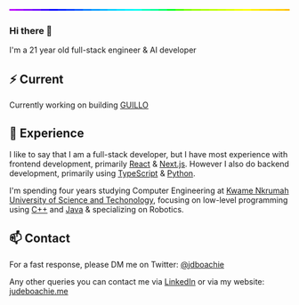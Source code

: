 <img style="width:100%;height:3px;" src="./bar.gif" />

### Hi there 👋

I'm a 21 year old full-stack engineer & AI developer

## ⚡️ Current

Currently working on building [GUILLO](https://guillo.vercel.app/)

## 💎 Experience

I like to say that I am a full-stack developer, but I have most experience with frontend development, primarily [React](https://reactjs.org/) & [Next.js](https://nextjs.org/). However I also do backend development, primarily using [TypeScript](https://www.typescriptlang.org/) & [Python](https://www.python.org/).

I'm spending four years studying Computer Engineering at [Kwame Nkrumah University of Science and Techonology](https://www.knust.edu.gh/), focusing on low-level programming using [C++](https://www.cplusplus.com/) and [Java](https://java.com/) & specializing on Robotics.

## 📫 Contact

For a fast response, please DM me on Twitter: [@jdboachie](https://twitter.com/direct_messages/create/jdboachie) 

Any other queries you can contact me via [LinkedIn](https://www.linkedin.com/in/nurodev) or via my website: [judeboachie.me](https://judeboachie.me/contact)

<!-- copied from nuro.dev -->
